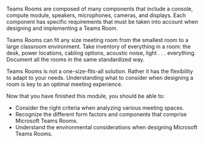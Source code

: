 Teams Rooms are composed of many components that include a console, compute module, speakers, microphones, cameras, and displays. Each component has specific requirements that must be taken into account when designing and implementing a Teams Room.

Teams Rooms can fit any size meeting room from the smallest room to a large classroom environment. Take inventory of everything in a room: the desk, power locations, cabling options, acoustic noise, light . . . everything. Document all the rooms in the same standardized way.

Teams Rooms is not a one-size-fits-all solution. Rather it has the flexibility to adapt to your needs. Understanding what to consider when designing a room is key to an optimal meeting experience.

Now that you have finished this module, you should be able to:
  
- Consider the right criteria when analyzing various meeting spaces.
- Recognize the different form factors and components that comprise Microsoft Teams Rooms.
- Understand the environmental considerations when designing Microsoft Teams Rooms.
